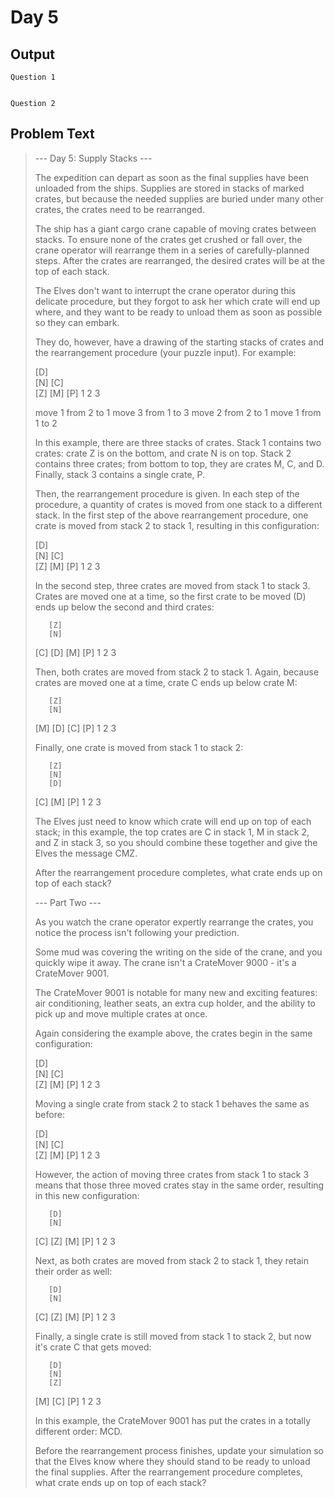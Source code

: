 # Day 5

## Output

```
Question 1


Question 2

```

## Problem Text
>--- Day 5: Supply Stacks ---
>
>The expedition can depart as soon as the final supplies have been unloaded from the ships. Supplies are stored in stacks of marked crates, but because the needed supplies are buried under many other crates, the crates need to be rearranged.
>
>The ship has a giant cargo crane capable of moving crates between stacks. To ensure none of the crates get crushed or fall over, the crane operator will rearrange them in a series of carefully-planned steps. After the crates are rearranged, the desired crates will be at the top of each stack.
>
>The Elves don't want to interrupt the crane operator during this delicate procedure, but they forgot to ask her which crate will end up where, and they want to be ready to unload them as soon as possible so they can embark.
>
>They do, however, have a drawing of the starting stacks of crates and the rearrangement procedure (your puzzle input). For example:
>
>    [D]    
>[N] [C]    
>[Z] [M] [P]
> 1   2   3 
>
>move 1 from 2 to 1
>move 3 from 1 to 3
>move 2 from 2 to 1
>move 1 from 1 to 2
>
>In this example, there are three stacks of crates. Stack 1 contains two crates: crate Z is on the bottom, and crate N is on top. Stack 2 contains three crates; from bottom to top, they are crates M, C, and D. Finally, stack 3 contains a single crate, P.
>
>Then, the rearrangement procedure is given. In each step of the procedure, a quantity of crates is moved from one stack to a different stack. In the first step of the above rearrangement procedure, one crate is moved from stack 2 to stack 1, resulting in this configuration:
>
>[D]        
>[N] [C]    
>[Z] [M] [P]
> 1   2   3 
>
>In the second step, three crates are moved from stack 1 to stack 3. Crates are moved one at a time, so the first crate to be moved (D) ends up below the second and third crates:
>
>        [Z]
>        [N]
>    [C] [D]
>    [M] [P]
> 1   2   3
>
>Then, both crates are moved from stack 2 to stack 1. Again, because crates are moved one at a time, crate C ends up below crate M:
>
>        [Z]
>        [N]
>[M]     [D]
>[C]     [P]
> 1   2   3
>
>Finally, one crate is moved from stack 1 to stack 2:
>
>        [Z]
>        [N]
>        [D]
>[C] [M] [P]
> 1   2   3
>
>The Elves just need to know which crate will end up on top of each stack; in this example, the top crates are C in stack 1, M in stack 2, and Z in stack 3, so you should combine these together and give the Elves the message CMZ.
>
>After the rearrangement procedure completes, what crate ends up on top of each stack?
>
>--- Part Two ---
>
>As you watch the crane operator expertly rearrange the crates, you notice the process isn't following your prediction.
>
>Some mud was covering the writing on the side of the crane, and you quickly wipe it away. The crane isn't a CrateMover 9000 - it's a CrateMover 9001.
>
>The CrateMover 9001 is notable for many new and exciting features: air conditioning, leather seats, an extra cup holder, and the ability to pick up and move multiple crates at once.
>
>Again considering the example above, the crates begin in the same configuration:
>
>    [D]    
>[N] [C]    
>[Z] [M] [P]
> 1   2   3 
>
>Moving a single crate from stack 2 to stack 1 behaves the same as before:
>
>[D]        
>[N] [C]    
>[Z] [M] [P]
> 1   2   3 
>
>However, the action of moving three crates from stack 1 to stack 3 means that those three moved crates stay in the same order, resulting in this new configuration:
>
>        [D]
>        [N]
>    [C] [Z]
>    [M] [P]
> 1   2   3
>
>Next, as both crates are moved from stack 2 to stack 1, they retain their order as well:
>
>        [D]
>        [N]
>[C]     [Z]
>[M]     [P]
> 1   2   3
>
>Finally, a single crate is still moved from stack 1 to stack 2, but now it's crate C that gets moved:
>
>        [D]
>        [N]
>        [Z]
>[M] [C] [P]
> 1   2   3
>
>In this example, the CrateMover 9001 has put the crates in a totally different order: MCD.
>
>Before the rearrangement process finishes, update your simulation so that the Elves know where they should stand to be ready to unload the final supplies. After the rearrangement procedure completes, what crate ends up on top of each stack?
